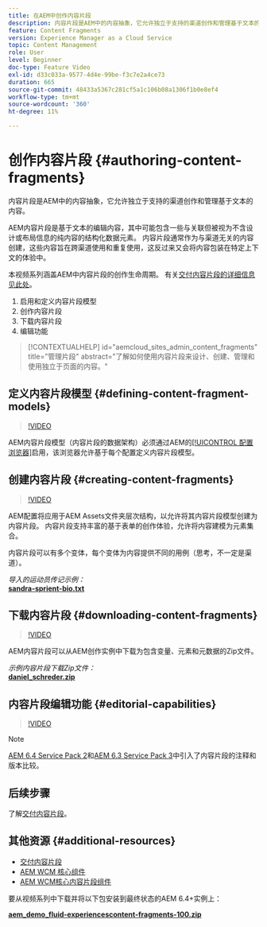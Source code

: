 ```yaml
---
title: 在AEM中创作内容片段
description: 内容片段是AEM中的内容抽象，它允许独立于支持的渠道创作和管理基于文本的内容。
feature: Content Fragments
version: Experience Manager as a Cloud Service
topic: Content Management
role: User
level: Beginner
doc-type: Feature Video
exl-id: d33c033a-9577-4d4e-99be-f3c7e2a4ce73
duration: 665
source-git-commit: 48433a5367c281cf5a1c106b08a1306f1b0e8ef4
workflow-type: tm+mt
source-wordcount: '360'
ht-degree: 11%

---
```


# 创作内容片段 {#authoring-content-fragments}

内容片段是AEM中的内容抽象，它允许独立于支持的渠道创作和管理基于文本的内容。

AEM内容片段是基于文本的编辑内容，其中可能包含一些与关联但被视为不含设计或布局信息的纯内容的结构化数据元素。 内容片段通常作为与渠道无关的内容创建，这些内容旨在跨渠道使用和重复使用，这反过来又会将内容包装在特定上下文的体验中。

本视频系列涵盖AEM中内容片段的创作生命周期。 有关[交付内容片段的详细信息见此处](content-fragments-delivery-feature-video-use.md)。

1. 启用和定义内容片段模型
2. 创作内容片段
3. 下载内容片段
4. 编辑功能

>[!CONTEXTUALHELP]
>id="aemcloud_sites_admin_content_fragments"
>title="管理片段"
>abstract="了解如何使用内容片段来设计、创建、管理和使用独立于页面的内容。"

## 定义内容片段模型 {#defining-content-fragment-models}

>[!VIDEO](https://video.tv.adobe.com/v/22452?quality=12&learn=on)

AEM内容片段模型（内容片段的数据架构）必须通过AEM的[[!UICONTROL 配置浏览器]](https://experienceleague.adobe.com/docs/experience-manager-cloud-service/implementing/developing/configurations.html)启用，该浏览器允许基于每个配置定义内容片段模型。

## 创建内容片段 {#creating-content-fragments}

>[!VIDEO](https://video.tv.adobe.com/v/22451?quality=12&learn=on)

AEM配置将应用于AEM Assets文件夹层次结构，以允许将其内容片段模型创建为内容片段。 内容片段支持丰富的基于表单的创作体验，允许将内容建模为元素集合。

内容片段可以有多个变体，每个变体为内容提供不同的用例（思考，不一定是渠道）。

*导入的运动员传记示例：*\
**[sandra-sprient-bio.txt](assets/sandra-sprient-bio.txt)**

## 下载内容片段 {#downloading-content-fragments}

>[!VIDEO](https://video.tv.adobe.com/v/22450?quality=12&learn=on)

AEM内容片段可以从AEM创作实例中下载为包含变量、元素和元数据的Zip文件。

*示例内容片段下载Zip文件：*\
**[daniel_schreder.zip](assets/daniel_schreder.zip)**

## 内容片段编辑功能 {#editorial-capabilities}

>[!VIDEO](https://video.tv.adobe.com/v/25891?quality=12&learn=on)

>[!NOTE]
>
> [AEM 6.4 Service Pack 2](https://helpx.adobe.com/cn/experience-manager/aem-releases-updates.html)和[AEM 6.3 Service Pack 3](https://helpx.adobe.com/cn/experience-manager/6-3/release-notes/sp3-release-notes.html)中引入了内容片段的注释和版本比较。

## 后续步骤

了解[交付内容片段](content-fragments-delivery-feature-video-use.md)。

## 其他资源 {#additional-resources}

* [交付内容片段](content-fragments-delivery-feature-video-use.md)
* [AEM WCM 核心组件](https://experienceleague.adobe.com/docs/experience-manager-core-components/using/introduction.html?lang=zh-hans)
* [AEM WCM核心内容片段组件](https://experienceleague.adobe.com/docs/experience-manager-core-components/using/components/content-fragment-component.html?lang=zh-Hans)

要从视频系列中下载并将以下包安装到最终状态的AEM 6.4+实例上：

**[aem_demo_fluid-experiencescontent-fragments-100.zip](assets/aem_demo_fluid-experiencescontent-fragments-100.zip)**
